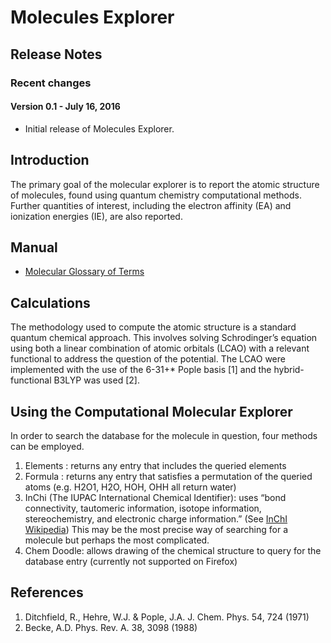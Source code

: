 # Molecules Explorer

## Release Notes
### Recent changes
#### Version 0.1 - July 16, 2016
* Initial release of Molecules Explorer.

## Introduction
The primary goal of the molecular explorer is to report the atomic structure of molecules, found using quantum chemistry computational methods. Further quantities of interest, including the electron affinity (EA) and ionization energies (IE), are also reported.

## Manual
* [Molecular Glossary of Terms](/materialsproject/docs/user-guide/molecular_terms)

## Calculations
The methodology used to compute the atomic structure is a standard quantum chemical approach. This involves solving Schrodinger’s equation using both a linear combination of atomic orbitals (LCAO) with a relevant functional to address the question of the potential. The LCAO were implemented with the use of the 6-31+* Pople basis [1] and the hybrid-functional B3LYP was used [2].

## Using the Computational Molecular Explorer
In order to search the database for the molecule in question, four methods can be employed. 
1) Elements : returns any entry that includes the queried elements 
2) Formula : returns any entry that satisfies a permutation of the queried atoms (e.g. H2O1, H2O, HOH, OHH all return water) 
3) InChi (The IUPAC International Chemical Identifier): uses “bond connectivity, tautomeric information, isotope information, stereochemistry, and electronic charge information.” (See [InChI Wikipedia](https://en.wikipedia.org/wiki/International_Chemical_Identifier)) This may be the most precise way of searching for a molecule but perhaps the most complicated. 
4) Chem Doodle: allows drawing of the chemical structure to query for the database entry (currently not supported on Firefox) 

## References
1. Ditchfield, R., Hehre, W.J. & Pople, J.A. J. Chem. Phys. 54, 724 (1971)
2. Becke, A.D. Phys. Rev. A. 38, 3098 (1988)
